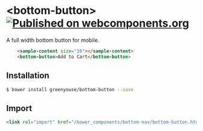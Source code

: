 # \<bottom-button\> [![Published on webcomponents.org](https://img.shields.io/badge/webcomponents.org-published-blue.svg)](https://www.webcomponents.org/element/greenyouse/bottom-button)

A full width bottom button for mobile.

<!-- 
```
<custom-element-demo>
  <template>
    <script src="../webcomponentsjs/webcomponents-lite.min.js"></script>
    <link rel="import" href="../app-layout/demo/sample-content.html">
    <link rel="import" href="../iron-demo-helpers/demo-pages-shared-styles.html">
    <link rel="import" href="../iron-demo-helpers/demo-snippet.html">
    <link rel="import" href="../bottom-button.html">
  <next-code-block></next-code-block>
  </template>
</custom-element-demo>
```
 -->
 
```html
    <sample-content size="10"></sample-content>
    <bottom-button>Add to Cart</bottom-button>
```

## Installation

```sh
$ bower install greenyouse/bottom-button --save
```

## Import

```html
<link rel="import" href="/bower_components/bottom-nav/bottom-button.html">
```
